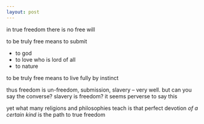 ```yaml
---
layout: post
---
```


in true freedom there is no free will

to be truly free means to submit
  - to god
  - to love who is lord of all
  - to nature

to be truly free means to live fully by instinct

thus freedom is un-freedom, submission, slavery – very well. but can you say
the converse? slavery is freedom? it seems perverse to say this

yet what many religions and philosophies teach is that perfect devotion *of a 
certain kind* is the path to true freedom
